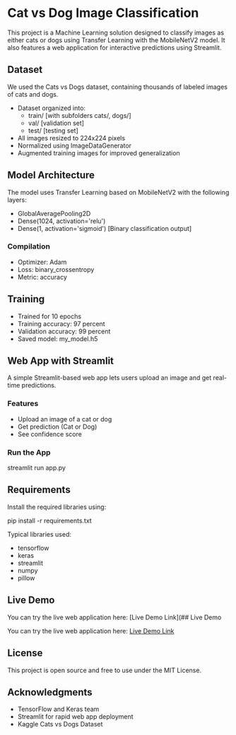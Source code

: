 # Cat vs Dog Image Classification

This project is a Machine Learning solution designed to classify images as either cats or dogs using Transfer Learning with the MobileNetV2 model. It also features a web application for interactive predictions using Streamlit.

## Dataset

We used the Cats vs Dogs dataset, containing thousands of labeled images of cats and dogs.

- Dataset organized into:
  - train/ [with subfolders cats/, dogs/]
  - val/ [validation set]
  - test/ [testing set]
- All images resized to 224x224 pixels
- Normalized using ImageDataGenerator
- Augmented training images for improved generalization

## Model Architecture

The model uses Transfer Learning based on MobileNetV2 with the following layers:

- GlobalAveragePooling2D
- Dense(1024, activation='relu')
- Dense(1, activation='sigmoid')  [Binary classification output]

### Compilation

- Optimizer: Adam
- Loss: binary_crossentropy
- Metric: accuracy

## Training

- Trained for 10 epochs
- Training accuracy: 97 percent
- Validation accuracy: 99 percent
- Saved model: my_model.h5

## Web App with Streamlit

A simple Streamlit-based web app lets users upload an image and get real-time predictions.

### Features

- Upload an image of a cat or dog
- Get prediction (Cat or Dog)
- See confidence score

### Run the App

streamlit run app.py

## Requirements

Install the required libraries using:

pip install -r requirements.txt

Typical libraries used:

- tensorflow
- keras
- streamlit
- numpy
- pillow

## Live Demo

You can try the live web application here: [Live Demo Link](## Live Demo

You can try the live web application here: [Live Demo Link](https://your-link-here)


## License

This project is open source and free to use under the MIT License.

## Acknowledgments

- TensorFlow and Keras team
- Streamlit for rapid web app deployment
- Kaggle Cats vs Dogs Dataset
